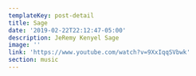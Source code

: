 ```yaml
---
templateKey: post-detail
title: Sage
date: '2019-02-22T22:12:47-05:00'
description: JeRemy Kenyel Sage
image: ''
link: 'https://www.youtube.com/watch?v=9XxIqqSVbwk'
section: music
---
```


